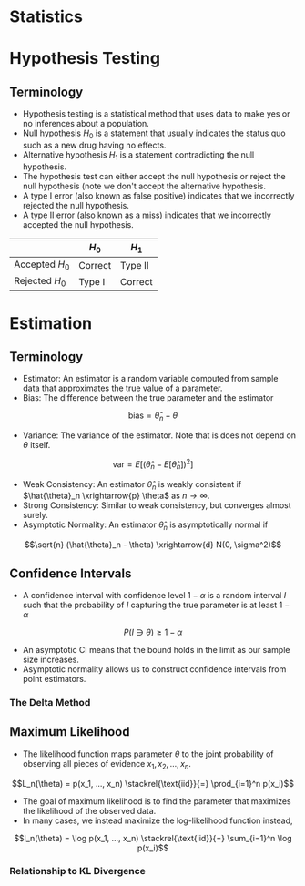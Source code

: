 Statistics
=============
# Hypothesis Testing
## Terminology
* Hypothesis testing is a statistical method that uses data to make yes or no inferences about a population.
* Null hypothesis $H_0$ is a statement that usually indicates the status quo such as a new drug having no effects.
* Alternative hypothesis $H_1$ is a statement contradicting the null hypothesis.
* The hypothesis test can either accept the null hypothesis or reject the null hypothesis (note we don't accept the alternative hypothesis.
* A type I error (also known as false positive) indicates that we incorrectly rejected the null hypothesis.
* A type II error (also known as a miss) indicates that we incorrectly accepted the null hypothesis.

|                | $H_0$    | $H_1$   |  
| -------------- | -------- | ------- |
| Accepted $H_0$ | Correct  | Type II |
| Rejected $H_0$ | Type I   | Correct |


## 

# Estimation
## Terminology
* Estimator: An estimator is a random variable computed from sample data that approximates the true value of a parameter. 
* Bias: The difference between the true parameter and the estimator
```math
\text{bias} = \hat{\theta}_n - \theta
```
* Variance: The variance of the estimator. Note that is does not depend on $\theta$ itself. 
```math
\text{var} = E[(\hat{\theta}_n - E[\hat{\theta}_n ])^2]
```
* Weak Consistency: An estimator $\hat{\theta}_n$ is weakly consistent if $\hat{\theta}_n \xrightarrow{p} \theta$ as $n \rightarrow \infty$.
* Strong Consistency: Similar to weak consistency, but converges almost surely.
* Asymptotic Normality: An estimator $\hat{\theta}_n$ is asymptotically normal if
```math
\sqrt{n} (\hat{\theta}_n - \theta) \xrightarrow{d} N(0, \sigma^2)
```

## Confidence Intervals
* A confidence interval with confidence level $1 - \alpha$ is a random interval $I$ such that the probability of $I$ capturing the true parameter is at least $1 - \alpha$
```math
P(I \ni \theta) \ge 1 - \alpha
```
* An asymptotic CI means that the bound holds in the limit as our sample size increases. 
* Asymptotic normality allows us to construct confidence intervals from point estimators.

### The Delta Method


## Maximum Likelihood
* The likelihood function maps parameter $\theta$ to the joint probability of observing all pieces of evidence $x_1, x_2, ..., x_n$.
```math
L_n(\theta) = p(x_1, ..., x_n) \stackrel{\text{iid}}{=} \prod_{i=1}^n p(x_i)
```
* The goal of maximum likelihood is to find the parameter that maximizes the likelihood of the observed data.  
* In many cases, we instead maximize the log-likelihood function instead,
```math
l_n(\theta) = \log p(x_1, ..., x_n) \stackrel{\text{iid}}{=} \sum_{i=1}^n \log p(x_i)
```
### Relationship to KL Divergence

